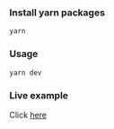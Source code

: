 
### Install yarn packages

```
yarn
```

### Usage

```
yarn dev
```

### Live example

Click [here](https://fluffy-starship-8795d4.netlify.app/)